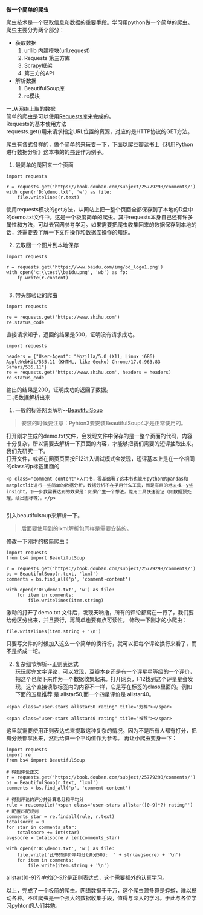 **做一个简单的爬虫**

爬虫技术是一个获取信息和数据的重要手段。学习用python做一个简单的爬虫。    
爬虫主要分为两个部分：    
* 获取数据      
    1. urllib 内建模块(url.request)
    2. Requests 第三方库
    3. Scrapy框架
    4. 第三方的API
* 解析数据
    1. BeautifulSoup库
    2. re模块

一.从网络上取的数据  
简单的爬虫是可以使用[Requests](www.python-requests.org)库来完成的。    
Requests的基本使用方法     
requests.get()用来请求指定URL位置的资源，对应的是HTTP协议的GET方法。 


爬虫有各式各样的，做个简单的来玩耍一下，下面以爬豆瓣读书上《利用Python进行数据分析》这本书的的[书评](https://book.douban.com/subject/25779298/comments/)作为例子。   
1. 最简单的爬回来一个页面
```
import requests

r = requests.get('https://book.douban.com/subject/25779298/comments/')
with open(r'D:\demo.txt', 'w') as file:
    file.writelines(r.text)
```
使用requests模块的get方法，从网站上把一整个页面全都保存到了本地的D盘中的demo.txt文件中。这是一个极度简单的爬虫。其中requests本身自己还有许多属性和方法，可以去官网参考学习。如果需要把爬虫收集回来的数据保存到本地的话，还需要去了解一下文件操作和数据库操作的知识。

2.  去取回一个图片到本地保存
```
import requests

r = requests.get('https://www.baidu.com/img/bd_logo1.png')
with open('c:\\test\\baidu.png', 'wb') as fp:
    fp.write(r.content)
	
```

3. 带头部验证的爬虫
```
import requests

re = requests.get('https://www.zhihu.com')
re.status_code
```
直接请求知乎，返回的结果是500，证明没有请求成功。  
```
import requests

headers = {"User-Agent": "Mozilla/5.0 (X11; Linux i686) AppleWebKit/535.11 (KHTML, like Gecko) Chrome/17.0.963.83 Safari/535.11"}
re = requests.get('https://www.zhihu.com', headers = headers)
re.status_code
```
输出的结果是200，证明成功的返回了数据。  
二.把数据解析出来  
1. 一般的标签网页解析--[BeautifulSoup](https://www.crummy.com/software/BeautifulSoup/bs4/doc/index.zh.html)
>安装的时候要注意：Pyhton3要安装BeautifulSoup4才是正常使用的。 

打开刚才生成的demo.txt文件，会发现文件中保存的是一整个页面的代码，内容十分复杂，所以需要去解析一下页面的内容，才能够把我们需要的短评抽取出来。我们先研究一下。  
打开文件，或者在网页页面按F12进入调试模式会发现，短评基本上是在一个相同的class的p标签里面的
```
<p class="comment-content">入门书，零基础看了这本书也能用python的pandas和matplotlib进行一些简单的数据分析，数据分析不在乎用什么工具，而是有目的地去找一y些insight，下一步我需要达到的效果是：如果产生一个想法，能用工具快速验证（如数据预处理，绘出图标等）。</p>
        
```
引入beautifulsoup来解析一下。  
>后面要使用到的lxml解析包同样是需要安装的。

修改一下刚才的极简爬虫：
```
import requests
from bs4 import BeautifulSoup

r = requests.get('https://book.douban.com/subject/25779298/comments/')
bs = BeautifulSoup(r.text, 'lxml')
comments = bs.find_all('p', 'comment-content')

with open(r'D:\demo1.txt', 'w') as file:
    for item in comments:
        file.writelines(item.string)

```
激动的打开了demo.txt 文件后，发现天呐撸，所有的评论都窝在一行了，我们要给他区分出来，并且换行，再简单也要有点可读性。
修改一下刚才的小爬虫：
```
file.writelines(item.string + '\n')
```
只要写文件的时候加入这么一个简单的换行符，就可以把每个评论换行来看了，而不是挤成一坨。  

2. 复杂细节解析--正则表达式  
玩玩爬完文字评论，可以发现，豆瓣本身还是有一个评星星等级的一个评价，把这个也爬下来作为一个数据收集起来。打开网页，F12找到这个评星星会发现，这个直接读取标签内的内容不一样，它是写在标签的class里面的。例如下面的五星推荐 是 allstar50,而一个四星评价是 allstar40。
```
<span class="user-stars allstar50 rating" title="力荐"></span>

<span class="user-stars allstar40 rating" title="推荐"></span>
```
这里就需要使用正则表达式来提取这种复杂的情况。因为不是所有人都有打分，把有分数都拿出来，然后给算一个平均值作为参考。
再让小爬虫变身一下：
```
import requests
import re
from bs4 import BeautifulSoup

# 得到评论正文
r = requests.get('https://book.douban.com/subject/25779298/comments/')
bs = BeautifulSoup(r.text, 'lxml')
comments = bs.find_all('p', 'comment-content')

# 得到评论的评分并计算总分和平均分
rule = re.compile('<span class="user-stars allstar([0-9]*?) rating"') # 配置匹配规则
comments_star = re.findall(rule, r.text)
totalsocre = 0
for star in comments_star:
    totalsocre += int(star)
avgsocre = totalsocre / len(comments_star)

with open(r'D:\demo1.txt', 'w') as file:
    file.write('此书的评价平均分(满分50):  ' + str(avgsocre) + '\n')
    for item in comments:
        file.write(item.string + '\n')

```
allstar([0-9]*?)中的[0-9]*?是正则表达式，这个需要额外的认真学习。

以上，完成了一个极简的爬虫。网络数据千千万，这个爬虫顶多算是蜉蝣，难以撼动各种。不过爬虫是一个强大的数据收集手段，值得与深入的学习。于此与各位学习pyhton的人们共勉。